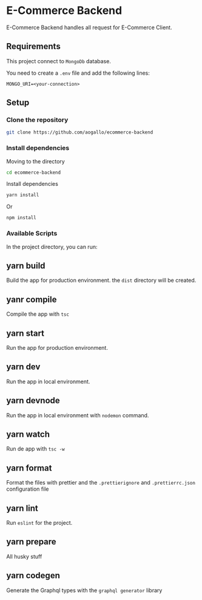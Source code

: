 # E-Commerce Backend

E-Commerce Backend handles all request for E-Commerce Client.

## Requirements
This project connect to `MongoDb` database.

You need to create a `.env` file and add the following lines:

```
MONGO_URI=<your-connection>
```

## Setup

### Clone the repository

```bash
git clone https://github.com/aogallo/ecommerce-backend
```


### Install dependencies
Moving to the directory

```bash
cd ecommerce-backend
```

Install dependencies

```bash
yarn install
```

Or

```bash
npm install
```

### Available Scripts

In the project directory, you can run:

## yarn build
Build the app for production environment. the `dist` directory will be created.

## yanr compile
Compile the app with `tsc`

## yarn start
Run the app for production environment.

## yarn dev
Run the app in local environment.

## yarn devnode
Run the app in local environment with `nodemon` command.

## yarn watch
Run de app with `tsc -w`

## yarn format
Format the files with prettier and the `.prettierignore` and `.prettierrc.json` configuration file


## yarn lint
Run `eslint` for the project.

## yarn prepare
All husky stuff


## yarn codegen
Generate the Graphql types with the `graphql generator` library
